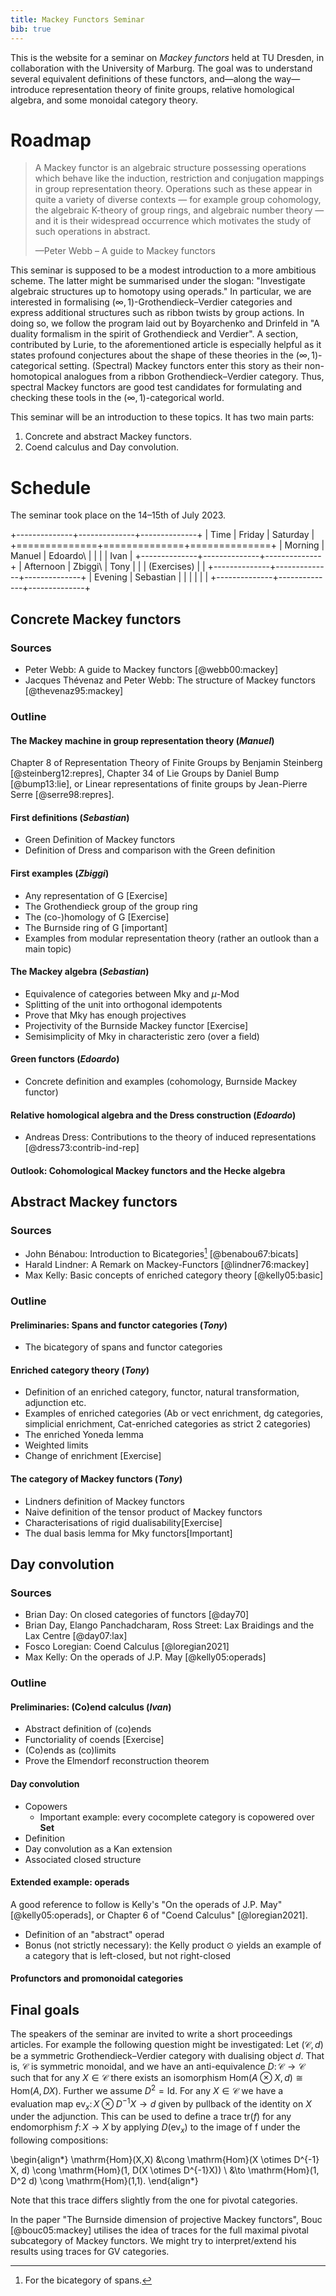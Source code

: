 ```yaml
---
title: Mackey Functors Seminar
bib: true
---
```


This is the website for a seminar on *Mackey functors* held at TU Dresden,
in collaboration with the University of Marburg.
The goal was to understand several equivalent definitions of these functors,
and—along the way—introduce representation theory of finite groups,
relative homological algebra,
and some monoidal category theory.

# Roadmap

> A Mackey functor is an algebraic structure possessing operations which behave like the induction, restriction and conjugation mappings in group representation theory.
> Operations such as these appear in quite a variety of diverse contexts — for example group cohomology, the algebraic K-theory of group rings, and algebraic number theory — and it is their widespread occurrence which motivates the study of such operations in abstract.
>
> —Peter Webb – A guide to Mackey functors

This seminar is supposed to be a modest introduction to a more ambitious scheme.
The latter might be summarised under the slogan:
"Investigate algebraic structures up to homotopy using operads."
In particular,
we are interested in formalising $(\infty, 1)$-Grothendieck–Verdier categories
and express additional structures such as ribbon twists by group actions.
In doing so,
we follow the program laid out by Boyarchenko and Drinfeld
in "A duality formalism in the spirit of Grothendieck and Verdier".
A section,
contributed by Lurie,
to the aforementioned article is especially helpful
as it states profound conjectures about the shape of these theories
in the $(\infty, 1)$-categorical setting.
(Spectral) Mackey functors enter this story as their non-homotopical analogues
from a ribbon Grothendieck–Verdier category.
Thus, spectral Mackey functors are good test candidates for formulating
and checking these tools in the $(\infty, 1)$-categorical world.

This seminar will be an introduction to these topics.
It has two main parts:

1.  Concrete and abstract Mackey functors.
2.  Coend calculus and Day convolution.

# Schedule

The seminar took place on the 14–15th of July 2023.

<p>
<div id="border-table" class="highlight">
+--------------+--------------+--------------+
| Time         | Friday       | Saturday     |
+==============+==============+==============+
| Morning      | Manuel       | Edoardo\     |
|              |              | Ivan         |
+--------------+--------------+--------------+
| Afternoon    | Zbiggi\      | Tony         |
|              | (Exercises)  |              |
+--------------+--------------+--------------+
| Evening      | Sebastian    |              |
|              |              |              |
+--------------+--------------+--------------+
</div>
</p>

## Concrete Mackey functors

### Sources

-   Peter Webb: A guide to Mackey functors [@webb00:mackey]
-   Jacques Thévenaz and Peter Webb: The structure of Mackey functors [@thevenaz95:mackey]

### Outline

#### The Mackey machine in group representation theory (*Manuel*)

Chapter 8 of Representation Theory of Finite Groups by Benjamin Steinberg [@steinberg12:repres],
Chapter 34 of Lie Groups by Daniel Bump [@bump13:lie], or
Linear representations of finite groups by Jean-Pierre Serre [@serre98:repres].

#### First definitions (*Sebastian*)

-   Green Definition of Mackey functors
-   Definition of Dress and comparison with the Green definition

#### First examples (*Zbiggi*)

-   Any representation of G [Exercise]
-   The Grothendieck group of the group ring
-   The (co-)homology of G [Exercise]
-   The Burnside ring of G [important]
-   Examples from modular representation theory (rather an outlook than a main topic)

#### The Mackey algebra (*Sebastian*)

-   Equivalence of categories between Mky and $\mu$-Mod
-   Splitting of the unit into orthogonal idempotents
-   Prove that Mky has enough projectives
-   Projectivity of the Burnside Mackey functor [Exercise]
-   Semisimplicity of Mky in characteristic zero (over a field)

#### Green functors (*Edoardo*)

-   Concrete definition and examples (cohomology, Burnside Mackey functor)

#### Relative homological algebra and the Dress construction (*Edoardo*)

- Andreas Dress: Contributions to the theory of induced representations [@dress73:contrib-ind-rep]

#### Outlook: Cohomological Mackey functors and the Hecke algebra

## Abstract Mackey functors

### Sources

-   John Bénabou: Introduction to Bicategories[^1] [@benabou67:bicats]
-   Harald Lindner: A Remark on Mackey-Functors [@lindner76:mackey]
-   Max Kelly: Basic concepts of enriched category theory [@kelly05:basic]

### Outline

#### Preliminaries: Spans and functor categories (*Tony*)

-   The bicategory of spans and functor categories

#### Enriched category theory (*Tony*)

-   Definition of an enriched category, functor, natural transformation, adjunction etc.
-   Examples of enriched categories (Ab or vect enrichment, dg categories, simplicial enrichment, Cat-enriched categories as strict 2 categories)
-   The enriched Yoneda lemma
-   Weighted limits
-   Change of enrichment [Exercise]

#### The category of Mackey functors (*Tony*)

-   Lindners definition of Mackey functors
-   Naive definition of the tensor product of Mackey functors
-   Characterisations of rigid dualisability[Exercise]
-   The dual basis lemma for Mky functors[Important]

## Day convolution

### Sources

-   Brian Day: On closed categories of functors [@day70]
-   Brian Day, Elango Panchadcharam, Ross Street: Lax Braidings and the Lax Centre [@day07:lax]
-   Fosco Loregian: Coend Calculus [@loregian2021]
-   Max Kelly: On the operads of J.P. May [@kelly05:operads]

### Outline

#### Preliminaries: (Co)end calculus (*Ivan*)

-   Abstract definition of (co)ends
-   Functoriality of coends [Exercise]
-   (Co)ends as (co)limits
-   Prove the Elmendorf reconstruction theorem

#### Day convolution

-   Copowers
    -   Important example: every cocomplete category is copowered over **Set**
-   Definition
-   Day convolution as a Kan extension
-   Associated closed structure

#### Extended example: operads

A good reference to follow is Kelly's "On the operads of J.P. May" [@kelly05:operads],
or Chapter 6 of "Coend Calculus" [@loregian2021].

-   Definition of an "abstract" operad
-   Bonus (not strictly necessary): the Kelly product $\odot$ yields an example of a category
    that is left-closed, but not right-closed

#### Profunctors and promonoidal categories

## Final goals

The speakers of the seminar are invited to write a short proceedings articles.
For example the following question might be investigated:
Let $(\mathcal{C}, d)$ be a symmetric Grothendieck–Verdier category with dualising object $d$.
That is, $\mathcal{C}$ is symmetric monoidal,
and we have an anti-equivalence $D \colon \mathcal{C} \to \mathcal{C}$
such that for any $X \in \mathcal{C}$ there exists an isomorphism
$\mathrm{Hom}(A \otimes X, d) \cong \mathrm{Hom}(A, DX)$.
Further we assume $D^2 = \mathrm{Id}$.
For any $X \in \mathcal{C}$
we have a evaluation map $\mathrm{ev}_x \colon X \otimes D^{-1} X \to d$
given by pullback of the identity on $X$ under the adjunction.
This can be used to define a trace $\mathrm{tr}(f)$ for any endomorphism $f \colon X \to X$
by applying $D(\mathrm{ev}_x)$ to the image of f under the following compositions:

\begin{align*}
  \mathrm{Hom}(X,X) &\cong \mathrm{Hom}(X \otimes D^{-1} X, d)
                     \cong \mathrm{Hom}(1, D(X \otimes D^{-1}X)) \\
                    &\to \mathrm{Hom}(1, D^2 d) \cong \mathrm{Hom}(1,1).
\end{align*}

Note that this trace differs slightly from the one for pivotal categories.

In the paper "The Burnside dimension of projective Mackey functors", Bouc [@bouc05:mackey] utilises the idea of traces for the full maximal pivotal subcategory of Mackey functors.
We might try to interpret/extend his results using traces for GV categories.

[^1]: For the bicategory of spans.
